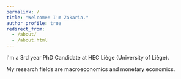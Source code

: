 ```yaml
---
permalink: /
title: "Welcome! I'm Zakaria."
author_profile: true
redirect_from: 
  - /about/
  - /about.html
---
```


I'm a 3rd year PhD Candidate at HEC Liège (University of Liège).

My research fields are macroeconomics and monetary economics.
